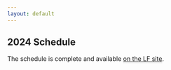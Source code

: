 ```yaml
---
layout: default
---
```



## 2024 Schedule

The schedule is complete and available [on the LF site](https://events.linuxfoundation.org/container-plumbing-days/program/schedule/).

